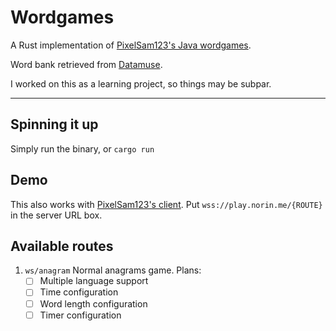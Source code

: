 # Wordgames

A Rust implementation of [PixelSam123's Java wordgames](https://github.com/PixelSam123/wordgames4j).

Word bank retrieved from [Datamuse](https://www.datamuse.com/api/).

I worked on this as a learning project, so things may be subpar.

---

## Spinning it up

Simply run the binary, or `cargo run`

## Demo

This also works with [PixelSam123's client](https://pixelsam123.github.io/minigames). Put `wss://play.norin.me/{ROUTE}` in the server URL box.

## Available routes

1. `ws/anagram` Normal anagrams game. Plans:
   - [ ] Multiple language support
   - [ ] Time configuration
   - [ ] Word length configuration
   - [ ] Timer configuration
